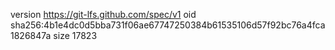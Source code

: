 version https://git-lfs.github.com/spec/v1
oid sha256:4b1e4dc0d5bba731f06ae67747250384b61535106d57f92bc76a4fca1826847a
size 17823
